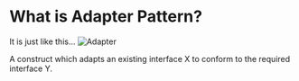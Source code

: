 # What is Adapter Pattern?
It is just like this...
![Adapter](https://ae01.alicdn.com/kf/HTB1AS4Si6oIL1JjSZFyq6zFBpXaM/eu-au-eu.jpg_640x640.jpg)

A construct which adapts an existing interface X to conform to the required interface Y.
